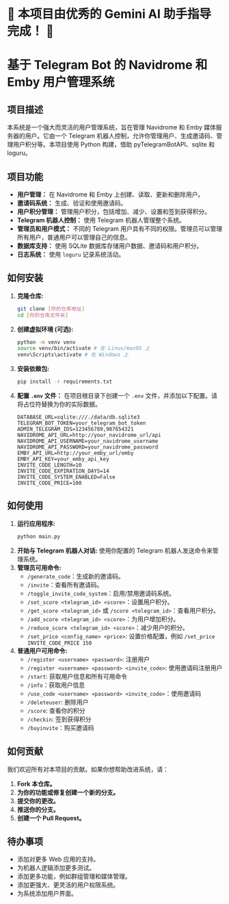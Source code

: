 # 🚀 本项目由优秀的 Gemini AI 助手指导完成！ 🤖

# 基于 Telegram Bot 的 Navidrome 和 Emby 用户管理系统

## 项目描述

本系统是一个强大而灵活的用户管理系统，旨在管理 Navidrome 和 Emby 媒体服务器的用户。它由一个 Telegram 机器人控制，允许你管理用户、生成邀请码、管理用户积分等。本项目使用 Python 构建，借助 pyTelegramBotAPI、sqlite 和 loguru。

## 项目功能

-   **用户管理：** 在 Navidrome 和 Emby 上创建、读取、更新和删除用户。
-   **邀请码系统：** 生成、验证和使用邀请码。
-   **用户积分管理：** 管理用户积分，包括增加、减少、设置和签到获得积分。
-   **Telegram 机器人控制：** 使用 Telegram 机器人管理整个系统。
-  **管理员和用户模式：** 不同的 Telegram 用户具有不同的权限。管理员可以管理所有用户，普通用户可以管理自己的信息。
-   **数据库支持：** 使用 SQLite 数据库存储用户数据、邀请码和用户积分。
-   **日志系统：** 使用 `loguru` 记录系统活动。

## 如何安装

1.  **克隆仓库:**
    ```bash
    git clone [你的仓库地址]
    cd [你的仓库文件夹]
    ```
2.  **创建虚拟环境 (可选):**
    ```bash
    python -m venv venv
    source venv/bin/activate # 在 Linux/macOS 上
    venv\Scripts\activate # 在 Windows 上
    ```
3.  **安装依赖包:**
    ```bash
    pip install -r requirements.txt
    ```
4.  **配置 `.env` 文件：** 在项目根目录下创建一个 `.env` 文件，并添加以下配置。请将占位符替换为你的实际数据。
    ```
    DATABASE_URL=sqlite:///./data/db.sqlite3
    TELEGRAM_BOT_TOKEN=your_telegram_bot_token
    ADMIN_TELEGRAM_IDS=123456789,987654321
    NAVIDROME_API_URL=http://your_navidrome_url/api
    NAVIDROME_API_USERNAME=your_navidrome_username
    NAVIDROME_API_PASSWORD=your_navidrome_password
    EMBY_API_URL=http://your_emby_url/emby
    EMBY_API_KEY=your_emby_api_key
    INVITE_CODE_LENGTH=10
    INVITE_CODE_EXPIRATION_DAYS=14
    INVITE_CODE_SYSTEM_ENABLED=False
    INVITE_CODE_PRICE=100
    ```

## 如何使用

1.  **运行应用程序:**
    ```bash
    python main.py
    ```
2.  **开始与 Telegram 机器人对话:** 使用你配置的 Telegram 机器人发送命令来管理系统。
3.  **管理员可用命令:**
    -   `/generate_code`：生成新的邀请码。
    -   `/invite`：查看所有邀请码。
    -   `/toggle_invite_code_system`：启用/禁用邀请码系统。
    -   `/set_score <telegram_id> <score>`：设置用户积分。
    -   `/get_score <telegram_id>` 或 `/score <telegram_id>`：查看用户积分。
    -   `/add_score <telegram_id> <score>`：为用户增加积分。
    -   `/reduce_score <telegram_id> <score>`：减少用户的积分。
    -   `/set_price <config_name> <price>`: 设置价格配置，例如 `/set_price INVITE_CODE_PRICE 150`
4. **普通用户可用命令:**
    - `/register <username> <password>`: 注册用户
    - `/register <username> <password> <invite_code>`: 使用邀请码注册用户
    - `/start`: 获取用户信息和所有可用命令
    -   `/info`：获取用户信息
    -   `/use_code <username> <password> <invite_code>`：使用邀请码
    -  `/deleteuser`: 删除用户
    -  `/score`: 查看你的积分
    -  `/checkin`: 签到获得积分
    -   `/buyinvite`：购买邀请码

## 如何贡献

我们欢迎所有对本项目的贡献。如果你想帮助改进系统，请：

1.  **Fork 本仓库。**
2.  **为你的功能或修复创建一个新的分支。**
3.  **提交你的更改。**
4.  **推送你的分支。**
5.  **创建一个 Pull Request。**

## 待办事项

-   添加对更多 Web 应用的支持。
-   为机器人逻辑添加更多测试。
-   添加更多功能，例如群组管理和媒体管理。
-   添加更强大、更灵活的用户权限系统。
-   为系统添加用户界面。